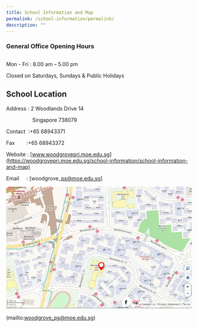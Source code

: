```yaml
---
title: School Information and Map
permalink: /school-information/permalink/
description: ""
---
```

### General Office Opening Hours

##

Mon - Fri : 8.00 am – 5.00 pm

Closed on Saturdays, Sundays & Public Holidays

##   

## School Location

Address :     2 Woodlands Drive 14 

                     Singapore 738079

Contact  :+65 68943371

Fax         :+65 68943372

Website : [www.woodgrovepri.moe.edu.sg](https://woodgrovepri.moe.edu.sg/school-information/school-information-and-map)

Email     : [woodgrove\_ps@moe.edu.sg]

![](/images/WGPS%20MAP.jpg)

(mailto:woodgrove_ps@moe.edu.sg)